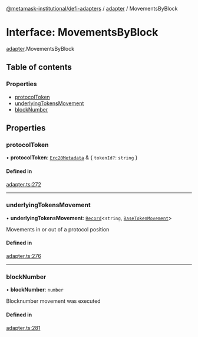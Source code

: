 [@metamask-institutional/defi-adapters](../README.md) / [adapter](../modules/adapter.md) / MovementsByBlock

# Interface: MovementsByBlock

[adapter](../modules/adapter.md).MovementsByBlock

## Table of contents

### Properties

- [protocolToken](adapter.MovementsByBlock.md#protocoltoken)
- [underlyingTokensMovement](adapter.MovementsByBlock.md#underlyingtokensmovement)
- [blockNumber](adapter.MovementsByBlock.md#blocknumber)

## Properties

### protocolToken

• **protocolToken**: [`Erc20Metadata`](../modules/erc20Metadata.md#erc20metadata) & { `tokenId?`: `string`  }

#### Defined in

[adapter.ts:272](https://github.com/consensys-vertical-apps/mmi-defi-adapters/blob/main/src/types/adapter.ts#L272)

___

### underlyingTokensMovement

• **underlyingTokensMovement**: [`Record`]( https://www.typescriptlang.org/docs/handbook/utility-types.html#recordkeys-type )<`string`, [`BaseTokenMovement`](adapter.BaseTokenMovement.md)\>

Movements in or out of a protocol position

#### Defined in

[adapter.ts:276](https://github.com/consensys-vertical-apps/mmi-defi-adapters/blob/main/src/types/adapter.ts#L276)

___

### blockNumber

• **blockNumber**: `number`

Blocknumber movement was executed

#### Defined in

[adapter.ts:281](https://github.com/consensys-vertical-apps/mmi-defi-adapters/blob/main/src/types/adapter.ts#L281)
